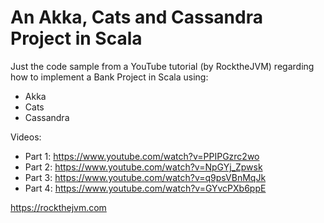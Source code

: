 # An Akka, Cats and Cassandra Project in Scala
Just the code sample from a YouTube tutorial (by RocktheJVM) regarding how to implement a Bank Project in Scala using:
- Akka
- Cats
- Cassandra 

Videos:

- Part 1: https://www.youtube.com/watch?v=PPIPGzrc2wo
- Part 2: https://www.youtube.com/watch?v=NpGYj_Zpwsk
- Part 3: https://www.youtube.com/watch?v=q9psVBnMqJk
- Part 4: https://www.youtube.com/watch?v=GYvcPXb6ppE

https://rockthejvm.com


